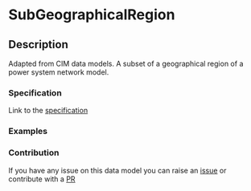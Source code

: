 # SubGeographicalRegion

## Description 

Adapted from CIM data models. A subset of a geographical region of a power system network model.
### Specification

Link to the [specification](https://smart-data-models.github.io/dataModel.EnergyCIM/SubGeographicalRegion/doc/spec.md)
### Examples
### Contribution

 If you have any issue on this data model you can raise an [issue](https://github.com/smart-data-models/dataModel.EnergyCIM/issues)  or contribute with a [PR](https://github.com/smart-data-models/dataModel.EnergyCIM/pulls)
